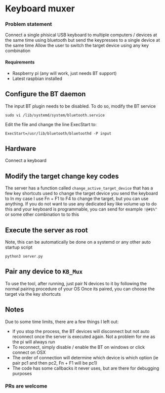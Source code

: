 # Keyboard muxer

### Problem statement

Connect a single phisical USB keyboard to multiple computers / devices at the same time using bluetooth but send the keypresses to a single device at the same time
Allow the user to switch the target device using any key combination

#### Requirements

- Raspberry pi (any will work, just needs BT support)
- Latest raspbian installed

## Configure the BT daemon

The input BT plugin needs to be disabled. To do so, modify the BT service
```
sudo vi /lib/systemd/system/bluetooth.service
```

Edit the file and change the line ExecStart to:
```
ExecStart=/usr/lib/bluetooth/bluetoothd -P input
```

## Hardware
Connect a keyboard

## Modify the target change key codes

The server has a function called ```change_active_target_device``` that has a few key shortcuts used to change the target device you send the keyboard to
In my case I use Fn + F1 to F4 to change the target, but you can use anything. If you do not want to use any dedicated key like volume up to do this and your 
keyboard is programmable, you can send for example ```!@#$%^``` or some other combination to to this

## Execute the server as root

Note, this can be automatically be done on a systemd or any other auto startup script

```
python3 server.py
```

## Pair any device to ```KB_Mux```

To use the tool, after running, just pair N devices to it by following the normal pairing procedure of your OS
Once its paired, you can choose the target via the key shortcuts

## Notes

Due to some time limits, there are a few things I left out:

- If you stop the process, the BT devices will disconnect but not auto reconnect once the server is executed again. Not a problem for me as the pi will always run
- To reconnect, simply disable / enable the BT on windows or click connect on OSX
- The order of connection will determine which device is which option (ie pair pc1 and then pc2, Fn + F1 will be pc1)
- The code has some callbacks it never uses, but are there for debugging purposes

### PRs are welcome 







